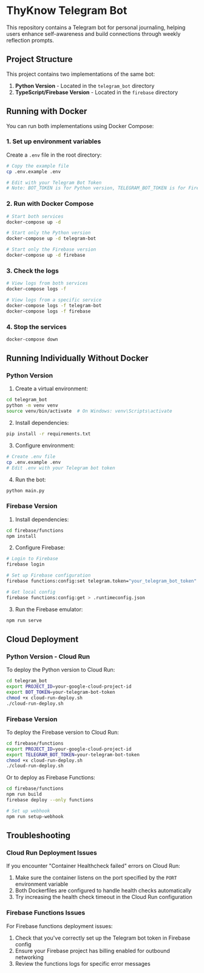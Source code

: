 # ThyKnow Telegram Bot

This repository contains a Telegram bot for personal journaling, helping users enhance self-awareness and build connections through weekly reflection prompts.

## Project Structure

This project contains two implementations of the same bot:

1. **Python Version** - Located in the `telegram_bot` directory
2. **TypeScript/Firebase Version** - Located in the `firebase` directory

## Running with Docker

You can run both implementations using Docker Compose:

### 1. Set up environment variables

Create a `.env` file in the root directory:

```bash
# Copy the example file
cp .env.example .env

# Edit with your Telegram Bot Token
# Note: BOT_TOKEN is for Python version, TELEGRAM_BOT_TOKEN is for Firebase version
```

### 2. Run with Docker Compose

```bash
# Start both services
docker-compose up -d

# Start only the Python version
docker-compose up -d telegram-bot

# Start only the Firebase version
docker-compose up -d firebase
```

### 3. Check the logs

```bash
# View logs from both services
docker-compose logs -f

# View logs from a specific service
docker-compose logs -f telegram-bot
docker-compose logs -f firebase
```

### 4. Stop the services

```bash
docker-compose down
```

## Running Individually Without Docker

### Python Version

1. Create a virtual environment:

```bash
cd telegram_bot
python -m venv venv
source venv/bin/activate  # On Windows: venv\Scripts\activate
```

2. Install dependencies:

```bash
pip install -r requirements.txt
```

3. Configure environment:

```bash
# Create .env file
cp .env.example .env
# Edit .env with your Telegram bot token
```

4. Run the bot:

```bash
python main.py
```

### Firebase Version

1. Install dependencies:

```bash
cd firebase/functions
npm install
```

2. Configure Firebase:

```bash
# Login to Firebase
firebase login

# Set up Firebase configuration
firebase functions:config:set telegram.token="your_telegram_bot_token"

# Get local config
firebase functions:config:get > .runtimeconfig.json
```

3. Run the Firebase emulator:

```bash
npm run serve
```

## Cloud Deployment

### Python Version - Cloud Run

To deploy the Python version to Cloud Run:

```bash
cd telegram_bot
export PROJECT_ID=your-google-cloud-project-id
export BOT_TOKEN=your-telegram-bot-token
chmod +x cloud-run-deploy.sh
./cloud-run-deploy.sh
```

### Firebase Version

To deploy the Firebase version to Cloud Run:

```bash
cd firebase/functions
export PROJECT_ID=your-google-cloud-project-id
export TELEGRAM_BOT_TOKEN=your-telegram-bot-token
chmod +x cloud-run-deploy.sh
./cloud-run-deploy.sh
```

Or to deploy as Firebase Functions:

```bash
cd firebase/functions
npm run build
firebase deploy --only functions

# Set up webhook
npm run setup-webhook
```

## Troubleshooting

### Cloud Run Deployment Issues

If you encounter "Container Healthcheck failed" errors on Cloud Run:

1. Make sure the container listens on the port specified by the `PORT` environment variable
2. Both Dockerfiles are configured to handle health checks automatically
3. Try increasing the health check timeout in the Cloud Run configuration

### Firebase Functions Issues

For Firebase functions deployment issues:

1. Check that you've correctly set up the Telegram bot token in Firebase config
2. Ensure your Firebase project has billing enabled for outbound networking
3. Review the functions logs for specific error messages